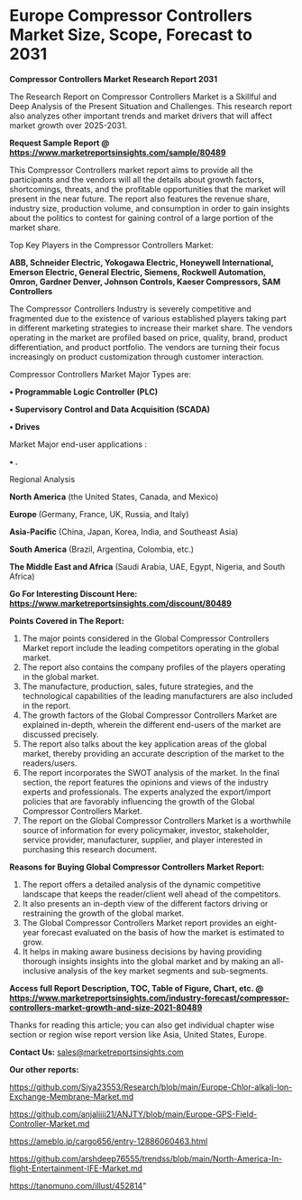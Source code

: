 # Europe Compressor Controllers Market Size, Scope, Forecast to 2031

<strong>Compressor Controllers Market Research Report 2031</strong>

The Research Report on Compressor Controllers Market is a Skillful and Deep Analysis of the Present Situation and Challenges. This research report also analyzes other important trends and market drivers that will affect market growth over 2025-2031.

<strong>Request Sample Report @ <a href=https://www.marketreportsinsights.com/sample/80489>https://www.marketreportsinsights.com/sample/80489</a></strong>

This Compressor Controllers market report aims to provide all the participants and the vendors will all the details about growth factors, shortcomings, threats, and the profitable opportunities that the market will present in the near future. The report also features the revenue share, industry size, production volume, and consumption in order to gain insights about the politics to contest for gaining control of a large portion of the market share.

Top Key Players in the Compressor Controllers Market:

<strong>ABB, Schneider Electric, Yokogawa Electric, Honeywell International, Emerson Electric, General Electric, Siemens, Rockwell Automation, Omron, Gardner Denver, Johnson Controls, Kaeser Compressors, SAM Controllers</strong>

The Compressor Controllers Industry is severely competitive and fragmented due to the existence of various established players taking part in different marketing strategies to increase their market share. The vendors operating in the market are profiled based on price, quality, brand, product differentiation, and product portfolio. The vendors are turning their focus increasingly on product customization through customer interaction.

Compressor Controllers Market Major Types are:

<strong>• Programmable Logic Controller (PLC)

• Supervisory Control and Data Acquisition (SCADA)

• Drives</strong>

Market Major end-user applications :

<strong>• .</strong>

Regional Analysis

</u><strong><b>North America</b></strong> (the United States, Canada, and Mexico)

<strong><b>Europe </b></strong>(Germany, France, UK, Russia, and Italy)

<strong><b>Asia-Pacific</b></strong> (China, Japan, Korea, India, and Southeast Asia)

<strong><b>South America</b></strong> (Brazil, Argentina, Colombia, etc.)

<strong><b>The Middle East and Africa</b></strong> (Saudi Arabia, UAE, Egypt, Nigeria, and South Africa)

<strong>Go For Interesting Discount Here: <a href=https://www.marketreportsinsights.com/discount/80489>https://www.marketreportsinsights.com/discount/80489</a></strong>

<strong>Points Covered in The Report:</strong>
<ol>
  <li>The major points considered in the Global Compressor Controllers Market report include the leading competitors operating in the global market.</li>
  <li>The report also contains the company profiles of the players operating in the global market.</li>
  <li>The manufacture, production, sales, future strategies, and the technological capabilities of the leading manufacturers are also included in the report.</li>
  <li>The growth factors of the Global Compressor Controllers Market are explained in-depth, wherein the different end-users of the market are discussed precisely.</li>
  <li>The report also talks about the key application areas of the global market, thereby providing an accurate description of the market to the readers/users.</li>
  <li>The report incorporates the SWOT analysis of the market. In the final section, the report features the opinions and views of the industry experts and professionals. The experts analyzed the export/import policies that are favorably influencing the growth of the Global Compressor Controllers Market.</li>
  <li>The report on the Global Compressor Controllers Market is a worthwhile source of information for every policymaker, investor, stakeholder, service provider, manufacturer, supplier, and player interested in purchasing this research document.</li>
</ol>
<strong>Reasons for Buying Global Compressor Controllers Market Report:</strong>

<ol>
  <li>The report offers a detailed analysis of the dynamic competitive landscape that keeps the reader/client well ahead of the competitors.</li>
  <li>It also presents an in-depth view of the different factors driving or restraining the growth of the global market.</li>
  <li>The Global Compressor Controllers Market report provides an eight-year forecast evaluated on the basis of how the market is estimated to grow.</li>
  <li>It helps in making aware business decisions by having providing thorough insights insights into the global market and by making an all-inclusive analysis of the key market segments and sub-segments.</li>
</ol>
<strong>Access full Report Description, TOC, Table of Figure, Chart, etc. @ <a href=https://www.marketreportsinsights.com/industry-forecast/compressor-controllers-market-growth-and-size-2021-80489>https://www.marketreportsinsights.com/industry-forecast/compressor-controllers-market-growth-and-size-2021-80489</a></strong>


Thanks for reading this article; you can also get individual chapter wise section or region wise report version like Asia, United States, Europe.

<strong>Contact Us:</strong>
sales@marketreportsinsights.com

<strong>Our other reports:</strong>

<a href=https://github.com/Siya23553/Research/blob/main/Europe-Chlor-alkali-Ion-Exchange-Membrane-Market.md>https://github.com/Siya23553/Research/blob/main/Europe-Chlor-alkali-Ion-Exchange-Membrane-Market.md</a>

<a href=https://github.com/anjaliiii21/ANJTY/blob/main/Europe-GPS-Field-Controller-Market.md>https://github.com/anjaliiii21/ANJTY/blob/main/Europe-GPS-Field-Controller-Market.md</a>

<a href=https://ameblo.jp/cargo656/entry-12886060463.html>https://ameblo.jp/cargo656/entry-12886060463.html</a>

<a href=https://github.com/arshdeep76555/trendss/blob/main/North-America-In-flight-Entertainment-IFE-Market.md>https://github.com/arshdeep76555/trendss/blob/main/North-America-In-flight-Entertainment-IFE-Market.md</a>

<a href=https://tanomuno.com/illust/452814>https://tanomuno.com/illust/452814</a>"
